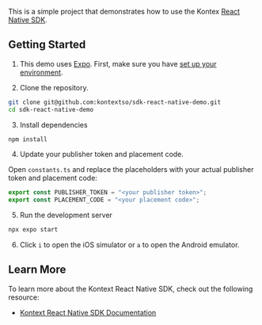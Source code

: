 This is a simple project that demonstrates how to use the Kontex [React Native SDK](https://docs.kontext.so/sdk/react-native).

## Getting Started

1. This demo uses [Expo](https://expo.dev/). First, make sure you have [set up your environment](https://docs.expo.dev/get-started/set-up-your-environment/?platform=ios&device=simulated).

2. Clone the repository.

```bash
git clone git@github.com:kontextso/sdk-react-native-demo.git
cd sdk-react-native-demo
```

3. Install dependencies

```bash
npm install
```

4. Update your publisher token and placement code.

Open `constants.ts` and replace the placeholders with your actual publisher token and placement code:

```ts
export const PUBLISHER_TOKEN = "<your publisher token>";
export const PLACEMENT_CODE = "<your placement code>";
```

5. Run the development server

```bash
npx expo start
```

6. Click `i` to  open the iOS simulator or `a` to open the Android emulator.


## Learn More

To learn more about the Kontext React Native SDK, check out the following resource:

- [Kontext React Native SDK Documentation](https://docs.kontext.so/sdk/react-native)
